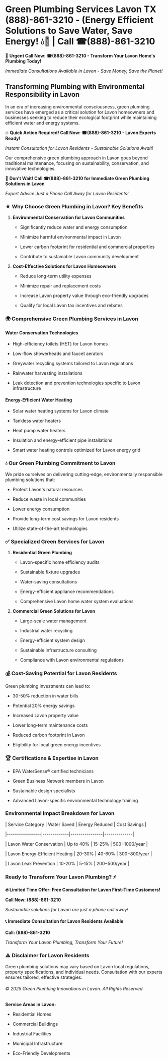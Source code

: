 # Green Plumbing Services Lavon TX (888)-861-3210 - (Energy Efficient Solutions to Save Water, Save Energy! 💧🌿 | Call ☎(888)-861-3210

🚨 **Urgent Call Now: ☎(888)-861-3210 - Transform Your Lavon Home's Plumbing Today!**
*Immediate Consultations Available in Lavon - Save Money, Save the Planet!*

## Transforming Plumbing with Environmental Responsibility in Lavon

In an era of increasing environmental consciousness, green plumbing services have emerged as a critical solution for Lavon homeowners and businesses seeking to reduce their ecological footprint while maintaining efficient water and energy systems. 

🔥 **Quick Action Required! Call Now: ☎(888)-861-3210 - Lavon Experts Ready!**
*Instant Consultation for Lavon Residents - Sustainable Solutions Await!*

Our comprehensive green plumbing approach in Lavon goes beyond traditional maintenance, focusing on sustainability, conservation, and innovative technologies.

🚨 **Don't Wait! Call ☎(888)-861-3210 for Immediate Green Plumbing Solutions in Lavon**
*Expert Advice Just a Phone Call Away for Lavon Residents!*

### ★ Why Choose Green Plumbing in Lavon? Key Benefits

1. **Environmental Conservation for Lavon Communities** 
   - Significantly reduce water and energy consumption
   - Minimize harmful environmental impact in Lavon
   - Lower carbon footprint for residential and commercial properties
   - Contribute to sustainable Lavon community development

2. **Cost-Effective Solutions for Lavon Homeowners** 
   - Reduce long-term utility expenses
   - Minimize repair and replacement costs
   - Increase Lavon property value through eco-friendly upgrades
   - Qualify for local Lavon tax incentives and rebates

### 🌍 Comprehensive Green Plumbing Services in Lavon

#### Water Conservation Technologies
- High-efficiency toilets (HET) for Lavon homes
- Low-flow showerheads and faucet aerators
- Greywater recycling systems tailored to Lavon regulations
- Rainwater harvesting installations
- Leak detection and prevention technologies specific to Lavon infrastructure

#### Energy-Efficient Water Heating
- Solar water heating systems for Lavon climate
- Tankless water heaters
- Heat pump water heaters
- Insulation and energy-efficient pipe installations
- Smart water heating controls optimized for Lavon energy grid

### 💧 Our Green Plumbing Commitment to Lavon

We pride ourselves on delivering cutting-edge, environmentally responsible plumbing solutions that:
- Protect Lavon's natural resources
- Reduce waste in local communities
- Lower energy consumption
- Provide long-term cost savings for Lavon residents
- Utilize state-of-the-art technologies

### ✅ Specialized Green Services for Lavon

1. **Residential Green Plumbing**
   - Lavon-specific home efficiency audits
   - Sustainable fixture upgrades
   - Water-saving consultations
   - Energy-efficient appliance recommendations
   - Comprehensive Lavon home water system evaluations

2. **Commercial Green Solutions for Lavon**
   - Large-scale water management
   - Industrial water recycling
   - Energy-efficient system design
   - Sustainable infrastructure consulting
   - Compliance with Lavon environmental regulations

### 💰 Cost-Saving Potential for Lavon Residents

Green plumbing investments can lead to:
- 30-50% reduction in water bills
- Potential 20% energy savings
- Increased Lavon property value
- Lower long-term maintenance costs
- Reduced carbon footprint in Lavon
- Eligibility for local green energy incentives

### 🏆 Certifications & Expertise in Lavon

- EPA WaterSense® certified technicians
- Green Business Network members in Lavon
- Sustainable design specialists
- Advanced Lavon-specific environmental technology training

### Environmental Impact Breakdown for Lavon

| Service Category | Water Saved | Energy Reduced | Cost Savings |
|-----------------|-------------|----------------|--------------|
| Lavon Water Conservation | Up to 40% | 15-25% | $500-$1000/year |
| Lavon Energy-Efficient Heating | 20-30% | 40-60% | $300-$800/year |
| Lavon Leak Prevention | 10-20% | 5-15% | $200-$500/year |

### Ready to Transform Your Lavon Plumbing? ⚡

**🔥 Limited Time Offer: Free Consultation for Lavon First-Time Customers!**

**Call Now: (888)-861-3210**
*Sustainable solutions for Lavon are just a phone call away!*

#### 📞 Immediate Consultation for Lavon Residents Available

**Call: (888)-861-3210**
*Transform Your Lavon Plumbing, Transform Your Future!*

### ⚠️ Disclaimer for Lavon Residents

Green plumbing solutions may vary based on Lavon local regulations, property specifications, and individual needs. Consultation with our experts ensures tailored, effective strategies.

###### © 2025 Green Plumbing Innovations in Lavon. All Rights Reserved.

**Service Areas in Lavon:** 
- Residential Homes
- Commercial Buildings
- Industrial Facilities
- Municipal Infrastructure
- Eco-Friendly Developments